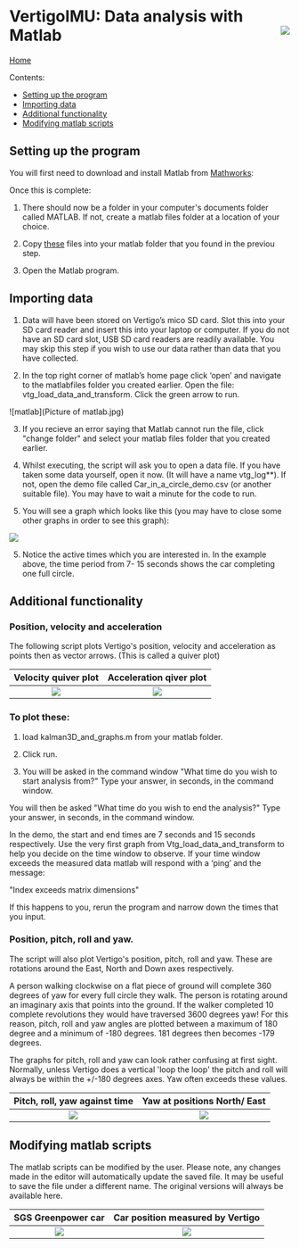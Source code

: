 # VertigoIMU: Data analysis with Matlab  <img style="float: right;" src="matlab logo.jpg"> 
 



 
 [Home](index.md)
 
 
 
Contents:



* [Setting up the program](#setup)
* [Importing data](#load_data)
* [Additional functionality](#functionality)
* [Modifying matlab scripts](#scripts)


## <a name = "setup"></a>Setting up the program


You will first need to download and install Matlab from [Mathworks](http://uk.mathworks.com/):

Once this is complete:

1) There should now be a folder in your computer's documents folder called MATLAB.  If not, create a matlab files folder at a location of your choice.

2) Copy [these](Link_files.zip) files into your matlab folder that you found in the previou step.

3) Open the Matlab program.

## <a name = "load_data"></a>Importing data

1)	Data will have been stored on Vertigo’s mico SD card.  Slot this into your SD card reader and insert this into your laptop or computer.  If you do not have an SD card slot, USB SD card readers are readily available.  You may skip this step if you wish to use our data rather than data that you have collected.

2)	In the top right corner of matlab’s home page click ‘open’ and navigate to the matlabfiles folder you created earlier.  Open the file: vtg_load_data_and_transform.  Click the green arrow to run.

![matlab](Picture of matlab.jpg)

3) If you recieve an error saying that Matlab cannot run the file, click "change folder" and select your matlab files folder that you created earlier.

4)	Whilst executing, the script will ask you to open a data file.  If you have taken some data yourself, open it now. (It will have a name vtg_log**).  If not, open the demo file called Car_in_a_circle_demo.csv (or another suitable file). You may have to wait a minute for the code to run.

4)	You will see a graph which looks like this (you may have to close some other graphs in order to see this graph):

![](rsz_1greenpower_car_circle.jpg)

5)	Notice the active times which you are interested in.  In the example above, the time period from 7- 15 seconds shows the car completing one full circle.


## <a name = "functionality"></a>Additional functionality

### Position, velocity and acceleration

The following script plots Vertigo's position, velocity and acceleration as points then as vector arrows.  (This is called a quiver plot)


Velocity quiver plot                   |  Acceleration qiver plot
:-------------------------------------:|:-----------------------------------:
![](Car_vel_circle.jpg)                |  ![](car_accel_circle.jpg)
























### To plot these:

1)	load kalman3D_and_graphs.m from your matlab folder.

2)	Click run.

3)	You will be asked in the command window "What time do you wish to start analysis from?"  Type your answer, in seconds, in the command window.

You will then be asked "What time do you wish to end the analysis?" Type your answer, in seconds, in the command window.
  
In the demo, the start and end times are 7 seconds and 15 seconds respectively.  Use the very first graph from Vtg_load_data_and_transform to help you decide on the time window to observe.  If your time window exceeds the measured data matlab will respond with a ‘ping’ and the message: 

"Index exceeds matrix dimensions"

If this happens to you, rerun the program and narrow down the times that you input.


### Position, pitch, roll and yaw.

The script will also plot Vertigo's position, pitch, roll and yaw.  These are rotations around the East, North and Down axes respectively.  

A person walking clockwise on a flat piece of ground will complete 360 degrees of yaw for every full circle they walk.  The person is rotating around an imaginary axis that points into the ground.  If the walker completed 10 complete revolutions they would have traversed 3600 degrees yaw!  For this reason, pitch, roll and yaw angles are plotted between a maximum of 180 degree and a minimum of -180 degrees.  181 degrees then becomes -179 degrees.  

The graphs for pitch, roll and yaw can look rather confusing at first sight.  Normally, unless Vertigo does a vertical 'loop the loop' the pitch and roll will always be within the +/-180 degrees axes.  Yaw often exceeds these values.


Pitch, roll, yaw against time       |  Yaw at positions North/ East
:-------------------------:|:-------------------------:
![](greenpower_yaw2.jpg)    |  ![](greenpower_yaw.jpg)


## <a name = "scripts"></a>Modifying matlab scripts


The matlab scripts can be modified by the user.  Please note, any changes made in the editor will automatically update the saved file.  It may be useful to save the file under a different name.  The original versions will always be available here.

SGS Greenpower car                  |  Car position measured by Vertigo
:-------------------------:|:-------------------------:
![](ezgif.com-video-to-gif.gif)    |  ![](ezgif.com-video-to-gif.gif)







